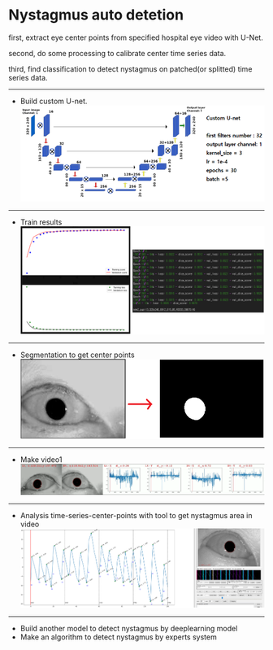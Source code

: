# Nystagmus auto detetion

first, extract eye center points from specified hospital eye video with U-Net.

second, do some processing to calibrate center time series data.

third, find classification to detect nystagmus on patched(or splitted) time series data.

***
* Build custom U-net.
![build_custom_U-net](./images/2.png)

***
* Train results
![train results](./images/3.png)

***
* Segmentation to get center points
![segmentation](./images/1.png)

***
* Make video1
![make video1](./images/4.png)

***
* Analysis time-series-center-points with tool to get nystagmus area in video
![make video2](./images/5.png)

***
* Build another model to detect nystagmus by deeplearning model
* Make an algorithm to detect nystagmus by experts system
